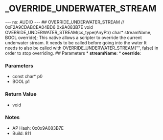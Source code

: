 # _OVERRIDE_UNDERWATER_STREAM

--- ns: AUDIO --- ## OVERRIDE_UNDERWATER_STREAM  // 0xF2A9CDABCEA04BD6 0x9A083B7E void OVERRIDE_UNDERWATER_STREAM(cs_type(AnyPtr) char* streamName, BOOL override);  This native allows a scripter to override the current underwater stream. It needs to be called before going into the water  It needs to also be called with OVERRIDE_UNDERWATER_STREAM("", false) in order to stop overriding.  ## Parameters * **streamName**: * **override**:

### Parameters
* const char* p0
* BOOL p1

### Return Value
* void

### Notes
* AP Hash: 0x0x9A083B7E
* Build: 811

